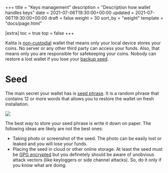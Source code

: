 +++
title = "Keys management"
description = "Description how wallet handles keys"
date = 2021-07-06T19:30:00+00:00
updated = 2021-07-06T19:30:00+00:00
draft = false
weight = 30
sort_by = "weight"
template = "docs/page.html"

[extra]
toc = true
top = false
+++

Kalita is [non-custodial](https://en.bitcoin.it/wiki/Non-custodial_wallet) wallet that means only your local device stores your coins. No server or any other third party can access your funds. Also, that means only you are responsible for safekeeping your coins. Nobody can restore a lost wallet if you lose your [backup seed](/docs/design/backup).

# Seed 

The main secret your wallet has is [seed phrase](https://en.bitcoin.it/wiki/Seed_phrase). It is a random phrase that contains 12 or more words that allows you to restore the wallet on fresh installation.

<div class="row screen-pic">
    <img src="/seed_screen.png">
</div>

The best way to store your seed phrase is write it down on paper. The following ideas are likely are not the best ones:
* Taking photo or screenshot of the seed. The photo can be easily lost or leaked and you will lose your funds.
* Placing the seed in cloud or other online storage. At least the seed must be [GPG encrypted](https://www.gnupg.org/gph/en/manual/x110.html) but you definetely should be aware of unobvious attack vectors (like keyloggers or side channel attacks). So, do it only if you know what are doing.
